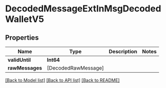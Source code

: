 # DecodedMessageExtInMsgDecodedWalletV5

## Properties
Name | Type | Description | Notes
------------ | ------------- | ------------- | -------------
**validUntil** | **Int64** |  | 
**rawMessages** | [DecodedRawMessage] |  | 

[[Back to Model list]](../README.md#documentation-for-models) [[Back to API list]](../README.md#documentation-for-api-endpoints) [[Back to README]](../README.md)


